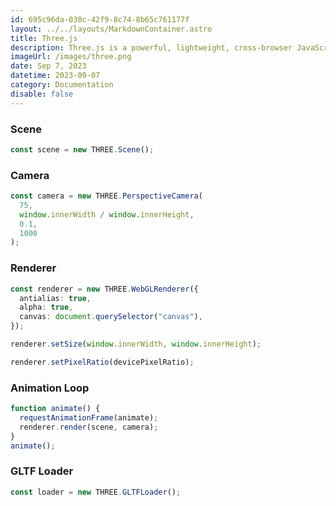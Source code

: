 ```yaml
---
id: 695c96da-030c-42f9-8c74-8b65c761177f
layout: ../../layouts/MarkdownContainer.astro
title: Three.js
description: Three.js is a powerful, lightweight, cross-browser JavaScript library/API used to create and display animated 3D computer graphics on a Web browser. These graphics can be interactive and can be created, in part, with the help of the WebGL API.
imageUrl: /images/three.png
date: Sep 7, 2023
datetime: 2023-09-07
category: Documentation
disable: false
---
```


### Scene

```typescript
const scene = new THREE.Scene();
```

### Camera

```typescript
const camera = new THREE.PerspectiveCamera(
  75,
  window.innerWidth / window.innerHeight,
  0.1,
  1000
);
```

### Renderer

```typescript
const renderer = new THREE.WebGLRenderer({
  antialias: true,
  alpha: true,
  canvas: document.querySelector("canvas"),
});

renderer.setSize(window.innerWidth, window.innerHeight);

renderer.setPixelRatio(devicePixelRatio);
```

### Animation Loop

```typescript
function animate() {
  requestAnimationFrame(animate);
  renderer.render(scene, camera);
}
animate();
```

### GLTF Loader

```typescript
const loader = new THREE.GLTFLoader();
```
